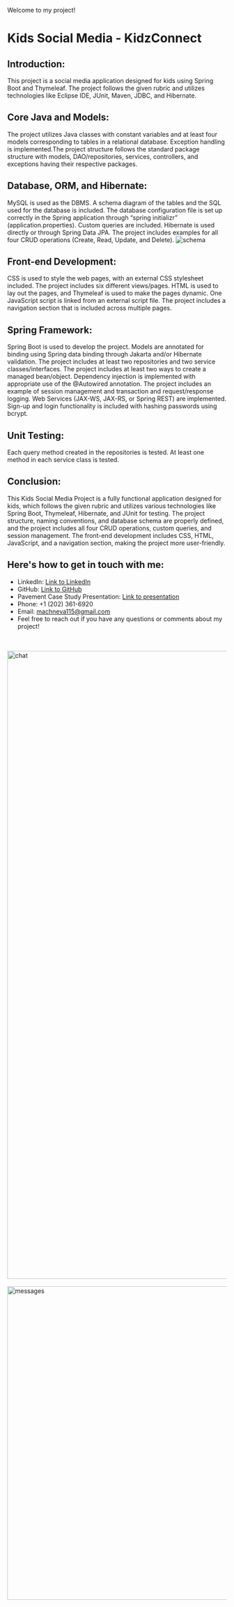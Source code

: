 Welcome to my project!
# Kids Social Media - KidzConnect

## Introduction:
This project is a social media application designed for kids using Spring Boot and Thymeleaf. The project follows the given rubric and utilizes technologies like Eclipse IDE, JUnit, Maven, JDBC, and Hibernate.

## Core Java and Models:

The project utilizes Java classes with constant variables and at least four models corresponding to tables in a relational database.
Exception handling is implemented.The project structure follows the standard package structure with models, DAO/repositories, services, controllers, and exceptions having their respective packages.

## Database, ORM, and Hibernate:

MySQL is used as the DBMS.
A schema diagram of the tables and the SQL used for the database is included.
The database configuration file is set up correctly in the Spring application through “spring initializr” (application.properties).
Custom queries are included.
Hibernate is used directly or through Spring Data JPA.
The project includes examples for all four CRUD operations (Create, Read, Update, and Delete).
![schema](https://user-images.githubusercontent.com/71144178/224791885-572fb3de-53df-4277-9d32-97813a976cec.png)

## Front-end Development:

CSS is used to style the web pages, with an external CSS stylesheet included.
The project includes six different views/pages.
HTML is used to lay out the pages, and Thymeleaf is used to make the pages dynamic.
One JavaScript script is linked from an external script file.
The project includes a navigation section that is included across multiple pages.

## Spring Framework:

Spring Boot is used to develop the project.
Models are annotated for binding using Spring data binding through Jakarta and/or Hibernate validation.
The project includes at least two repositories and two service classes/interfaces.
The project includes at least two ways to create a managed bean/object.
Dependency injection is implemented with appropriate use of the @Autowired annotation.
The project includes an example of session management and transaction and request/response logging.
Web Services (JAX-WS, JAX-RS, or Spring REST) are implemented.
Sign-up and login functionality is included with hashing passwords using bcrypt.

## Unit Testing:

Each query method created in the repositories is tested.
At least one method in each service class is tested.

## Conclusion:
This Kids Social Media Project is a fully functional application designed for kids, which follows the given rubric and utilizes various technologies like Spring Boot, Thymeleaf, Hibernate, and JUnit for testing. The project structure, naming conventions, and database schema are properly defined, and the project includes all four CRUD operations, custom queries, and session management. The front-end development includes CSS, HTML, JavaScript, and a navigation section, making the project more user-friendly. 

## Here's how to get in touch with me:

* LinkedIn: [Link to LinkedIn](https://www.linkedin.com/in/ekaterina-machneva/)
* GitHub: [Link to GitHub](https://github.com/KatyaMa)
* Pavement Case Study Presentation: [Link to presentation](https://docs.google.com/presentation/d/1ZY8pHQuXkNkiIovZPwlPQ1t158xlK4nFf5Y6zWFfHo4/edit?usp=sharing)
* Phone: +1 (202) 361-6920
* Email: machneva115@gmail.com
* Feel free to reach out if you have any questions or comments about my project!
<br>
<br>
<img width="1440" alt="chat" src="https://user-images.githubusercontent.com/71144178/224792466-c13a8d90-4724-441c-816c-b602d590c65b.png">
<br>
<br>
<img width="719" alt="messages" src="https://user-images.githubusercontent.com/71144178/224792473-dd37be4c-4fb9-4101-a42c-57ba8843e5d8.png">
